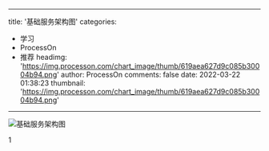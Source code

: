 
---
title: '基础服务架构图'
categories: 
 - 学习
 - ProcessOn
 - 推荐
headimg: 'https://img.processon.com/chart_image/thumb/619aea627d9c085b30004b94.png'
author: ProcessOn
comments: false
date: 2022-03-22 01:38:23
thumbnail: 'https://img.processon.com/chart_image/thumb/619aea627d9c085b30004b94.png'
---

<div>   
<img class="thumb" alt="基础服务架构图" src="https://img.processon.com/chart_image/thumb/619aea627d9c085b30004b94.png" referrerpolicy="no-referrer">
<p>1</p>  
</div>
            
